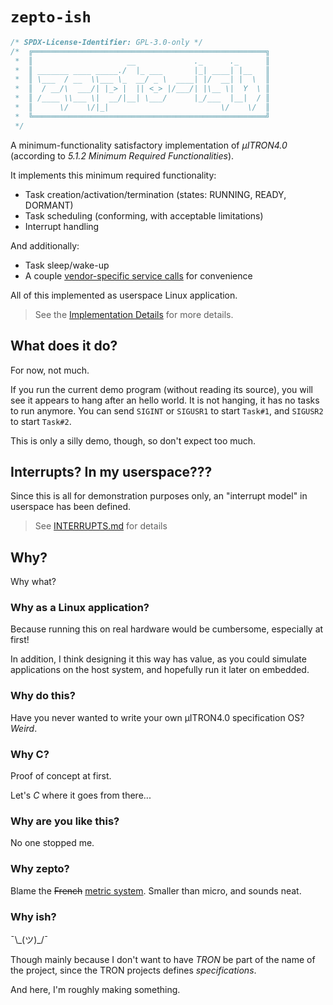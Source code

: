 `zepto-ish`
===========

```c
/* SPDX-License-Identifier: GPL-3.0-only */
/*  ╔════════════════════════════════════════════════════╗
 *  ║                     __             ._      ._      ║
 *  ║ _______ ____ _____./  |_ ___       |_| ____| |__   ║
 *  ║ \___  / __  \\___ \_  __/ _ \  ____| |/  __| |  \  ║
 *  ║  / __/\  ___/| |_> |  || <_> |/___/| |\__ \|  Y  \ ║
 *  ║ /____ \\___ \|  __/|__| \___/      |_/___  |__|  / ║
 *  ║      \/    \/|_|                         \/    \/  ║
 *  ╚════════════════════════════════════════════════════╝
 */
```

A minimum-functionality satisfactory implementation of *µITRON4.0* (according to *5.1.2 Minimum Required Functionalities*).

It implements this minimum required functionality:

 - Task creation/activation/termination (states: RUNNING, READY, DORMANT)
 - Task scheduling (conforming, with acceptable limitations)
 - Interrupt handling

And additionally:

 - Task sleep/wake-up
 - A couple [vendor-specific service calls](SERVICES.md) for convenience

All of this implemented as userspace Linux application.

> See the [Implementation Details](DETAILS.md) for more details.


## What does it do?

For now, not much.

If you run the current demo program (without reading its source), you will see it appears to hang after an hello world.
It is not hanging, it has no tasks to run anymore.
You can send `SIGINT` or `SIGUSR1` to start `Task#1`, and `SIGUSR2` to start `Task#2`.

This is only a silly demo, though, so don't expect too much.


## Interrupts? In my userspace???

Since this is all for demonstration purposes only, an "interrupt model" in userspace has been defined.

> See [INTERRUPTS.md](INTERRUPTS.md) for details


## Why?

Why what?


### Why as a Linux application?

Because running this on real hardware would be cumbersome, especially at first!

In addition, I think designing it this way has value, as you could simulate applications on the host system, and hopefully run it later on embedded.


### Why do this?

Have you never wanted to write your own µITRON4.0 specification OS?
*Weird*.


### Why C?

Proof of concept at first.

Let's *C* where it goes from there...


### Why are you like this?

No one stopped me.


### Why zepto?

Blame the <del>French</del> [metric system](https://en.wikipedia.org/wiki/Metric_prefix#List_of_SI_prefixes).
Smaller than micro, and sounds neat.


### Why ish?

¯\\\_(ツ)\_/¯

Though mainly because I don't want to have *TRON* be part of the name of the project, since the TRON projects defines *specifications*.

And here, I'm roughly making something.
